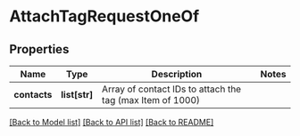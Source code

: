# AttachTagRequestOneOf

## Properties
Name | Type | Description | Notes
------------ | ------------- | ------------- | -------------
**contacts** | **list[str]** | Array of contact IDs to attach the tag (max Item of 1000) | 

[[Back to Model list]](../README.md#documentation-for-models) [[Back to API list]](../README.md#documentation-for-api-endpoints) [[Back to README]](../README.md)


